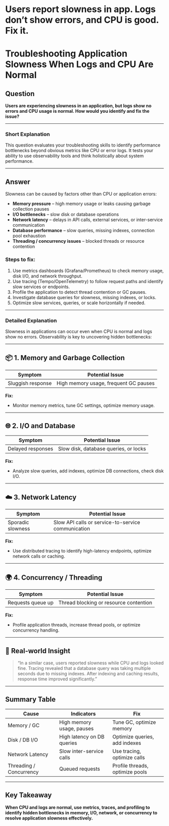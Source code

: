 # Users report slowness in app. Logs don’t show errors, and CPU is good. Fix it.

# Troubleshooting Application Slowness When Logs and CPU Are Normal

## Question

**Users are experiencing slowness in an application, but logs show no errors and CPU usage is normal. How would you identify and fix the issue?**

---

### Short Explanation

This question evaluates your troubleshooting skills to identify performance bottlenecks beyond obvious metrics like CPU or error logs. It tests your ability to use observability tools and think holistically about system performance.

---

## Answer

Slowness can be caused by factors other than CPU or application errors:

- **Memory pressure** – high memory usage or leaks causing garbage collection pauses  
- **I/O bottlenecks** – slow disk or database operations  
- **Network latency** – delays in API calls, external services, or inter-service communication  
- **Database performance** – slow queries, missing indexes, connection pool exhaustion  
- **Threading / concurrency issues** – blocked threads or resource contention  

### Steps to fix:

1. Use metrics dashboards (Grafana/Prometheus) to check memory usage, disk I/O, and network throughput.  
2. Use tracing (Tempo/OpenTelemetry) to follow request paths and identify slow services or endpoints.  
3. Profile the application to detect thread contention or GC pauses.  
4. Investigate database queries for slowness, missing indexes, or locks.  
5. Optimize slow services, queries, or scale horizontally if needed.

---

### Detailed Explanation

Slowness in applications can occur even when CPU is normal and logs show no errors. Observability is key to uncovering hidden bottlenecks:

---

## 📦 1. Memory and Garbage Collection

| Symptom           | Potential Issue                             |
|-------------------|---------------------------------------------|
| Sluggish response | High memory usage, frequent GC pauses       |

**Fix:**  
- Monitor memory metrics, tune GC settings, optimize memory usage.

---

## 🌐 2. I/O and Database

| Symptom         | Potential Issue                           |
|-----------------|-----------------------------------------|
| Delayed responses | Slow disk, database queries, or locks  |

**Fix:**  
- Analyze slow queries, add indexes, optimize DB connections, check disk I/O.

---

## ☁️ 3. Network Latency

| Symptom         | Potential Issue                        |
|-----------------|--------------------------------------|
| Sporadic slowness | Slow API calls or service-to-service communication |

**Fix:**  
- Use distributed tracing to identify high-latency endpoints, optimize network calls or caching.

---

## 🌍 4. Concurrency / Threading

| Symptom       | Potential Issue              |
|---------------|-----------------------------|
| Requests queue up | Thread blocking or resource contention |

**Fix:**  
- Profile application threads, increase thread pools, or optimize concurrency handling.

---

## 🧠 Real-world Insight

> “In a similar case, users reported slowness while CPU and logs looked fine. Tracing revealed that a database query was taking multiple seconds due to missing indexes. After indexing and caching results, response time improved significantly.”

---

## Summary Table

| Cause                | Indicators                        | Fix                                    |
|----------------------|---------------------------------|---------------------------------------|
| Memory / GC          | High memory usage, pauses        | Tune GC, optimize memory               |
| Disk / DB I/O        | High latency on DB queries       | Optimize queries, add indexes          |
| Network Latency      | Slow inter-service calls         | Use tracing, optimize calls            |
| Threading / Concurrency | Queued requests                 | Profile threads, optimize pools        |

---

## Key Takeaway

**When CPU and logs are normal, use metrics, traces, and profiling to identify hidden bottlenecks in memory, I/O, network, or concurrency to resolve application slowness effectively.**
